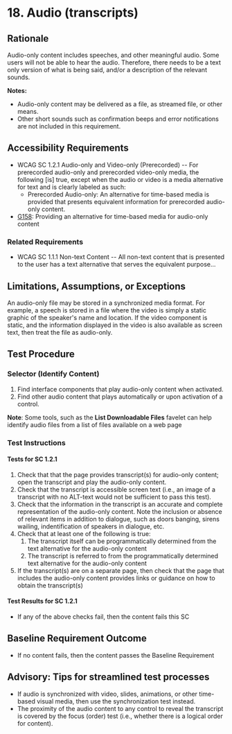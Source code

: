 # 18. Audio (transcripts)
## Rationale
Audio-only content includes speeches, and other meaningful audio. Some users will not be able to hear the audio. Therefore, there needs to be a text only version of what is being said, and/or a description of the relevant sounds.

**Notes:**
* Audio-only content may be delivered as a file, as streamed file, or other means.
* Other short sounds such as confirmation beeps and error notifications are not included in this requirement.

## Accessibility Requirements
*	WCAG SC 1.2.1 Audio-only and Video-only (Prerecorded) -- For prerecorded audio-only and prerecorded video-only media, the following [is] true, except when the audio or video is a media alternative for text and is clearly labeled as such:
    * Prerecorded Audio-only: An alternative for time-based media is provided that presents equivalent information for prerecorded audio-only content.
* [G158](https://www.w3.org/TR/WCAG20-TECHS/G158.html): Providing an alternative for time-based media for audio-only content

### Related Requirements
* WCAG SC 1.1.1 Non-text Content -- All non-text content that is presented to the user has a text alternative that serves the equivalent purpose...

## Limitations, Assumptions, or Exceptions
An audio-only file may be stored in a synchronized media format. For example, a speech is stored in a file where the video is simply a static graphic of the speaker's name and location. If the video component is static, and the information displayed in the video is also available as screen text, then treat the file as audio-only.

## Test Procedure
### Selector (Identify Content)
1. Find interface components that play audio-only content when activated.
1. Find other audio content that plays automatically or upon activation of a control.

**Note**: Some tools, such as the **List Downloadable Files** favelet can help identify audio files from a list of files available on a web page

### Test Instructions
#### Tests for SC 1.2.1
1. Check that that the page provides transcript(s) for audio-only content; open the transcript and play the audio-only content.
2. Check that the transcript is accessible screen text (i.e., an image of a transcript with no ALT-text would not be sufficient to pass this test).
3. Check that the information in the transcript is an accurate and complete representation of the audio-only content. Note the inclusion or absence of relevant items in addition to dialogue, such as doors banging, sirens wailing, indentification of speakers in dialogue, etc.
4. Check that at least one of the following is true:
    1. The transcript itself can be programmatically determined from the text alternative for the audio-only content
    2. The transcript is referred to from the programmatically determined text alternative for the audio-only content
5. If the transcript(s) are on a separate page, then check that the page that includes the audio-only content provides links or guidance on how to obtain the transcript(s)

#### Test Results for SC 1.2.1
* If any of the above checks fail, then the content fails this SC

## Baseline Requirement Outcome
* If no content fails, then the content passes the Baseline Requirement

## Advisory: Tips for streamlined test processes
* If audio is synchronized with video, slides, animations, or other time-based visual media, then use the synchronization test instead.
* The proximity of the audio content to any control to reveal the transcript is covered by the focus (order) test (i.e., whether there is a logical order for content).
